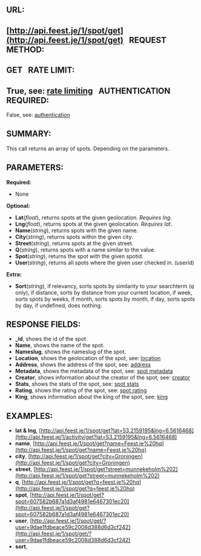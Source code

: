 URL:
----
[http://api.feest.je/1/spot/get](http://api.feest.je/1/spot/get)
 
REQUEST METHOD:
---------------
GET
 
RATE LIMIT:
-----------
True, see: [rate limiting](parts/rate-limiting.md)
 
AUTHENTICATION REQUIRED:
------------------------
False, see: [authentication](parts/authentication.md)

SUMMARY:
--------
This call returns an array of spots. Depending on the parameters. 

PARAMETERS:
-----------
**Required:**

 - None

**Optional:**

 - **Lat**(*float*), returns spots at the given geolocation. *Requires lng*.
 - **Lng**(*float*), returns spots at the given geolocation. *Requires lat*.
 - **Name**(*string*), returns spots with the given name.
 - **City**(*string*), returns spots within the given city.
 - **Street**(*string*), returns spots at the given street.
 - **Q**(*string*), returns spots with a name similar to the value.
 - **Spot**(*string*), returns the spot with the given spotid.
 - **User**(*string*), returns all spots where the given user checked in. (userid)

**Extra:**

 - **Sort**(*string*), if relevancy, sorts spots by similarity to your searchterm (q only), if distance, sorts by distance from your current location, if week, sorts spots by weeks, if month, sorts spots by month, if day, sorts spots by day, if undefined, does nothing.
 

RESPONSE FIELDS:
----------------
 - **_id**,  shows the id of the spot.
 - **Name**, shows the name of the spot.
 - **Nameslug**, shows the nameslug of the spot.
 - **Location**, shows the geolocation of the spot, see: [location](parts/location.md)
 - **Address**, shows the address of the spot, see: [address](parts/address.md)
 - **Metadata**, shows the metadata of the spot, see: [spot metadata](parts/spot-metadata.md)
 - **Creator**, shows information about the creator of the spot, see: [creator](parts/creator.md)
 - **Stats**, shows the stats of the spot, see: [spot stats](parts/spot-stats.md)
 - **Rating**, shows the rating of the spot, see: [spot rating](parts/rating.md)
 - **King**, shows information about the king of the spot, see: [king](parts/king.md)

EXAMPLES:
---------
 - **lat & lng**, [http://api.feest.je/1/spot/get?lat=53.2159195&lng=6.5616468](http://api.feest.je/1/activity/get?lat=53.2159195&lng=6.5616468)
 - **name**, [http://api.feest.je/1/spot/get?name=Feest.je%20hq](http://api.feest.je/1/spot/get?name=Feest.je%20hq)
 - **city**, [http://api.feest.je/1/spot/get?city=Groningen](http://api.feest.je/1/spot/get?city=Groningen)
 - **street**, [http://api.feest.je/1/spot/get?street=munnekeholm%202](http://api.feest.je/1/spot/get?street=munnekeholm%202)
 - **q**, [http://api.feest.je/1/spot/get?q=feest.je%20hq](http://api.feest.je/1/spot/get?q=feest.je%20hq)
 - **spot**, [http://api.feest.je/1/spot/get?spot=607582b687a1d3af4981e6467301ec20](http://api.feest.je/1/spot/get?spot=607582b687a1d3af4981e6467301ec20)
 - **user**, [http://api.feest.je/1/spot/get/?user=9dae1fdbeace59c2008d388d6d3cf242](http://api.feest.je/1/spot/get/?user=9dae1fdbeace59c2008d388d6d3cf242)
 - **sort**,


